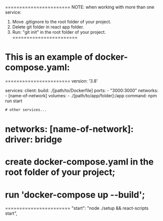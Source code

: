 =======================
NOTE: when working with more than one service:  
1. Move .gitignore to the root folder of your project.
2. Delete git folder in react app folder.    
3. Run: "git init" in the root folder of your project. 
=======================
# This is an example of docker-compose.yaml:
=======================
version: '3.8'

services:
    client:
        build: ./[path/to/Dockerfile]
        ports:
            - "3000:3000"
        networks:
           - [name-of-network]
        volumes:
           - ./[path/to/app/folder]:/app
        command: npm run start

    # other services...

networks:
  [name-of-network]:
    driver: bridge
=======================
# create docker-compose.yaml in the root folder of your project;
# run 'docker-compose up --build';
=======================
    "start": "node ./setup && react-scripts start",
